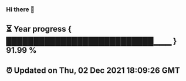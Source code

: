 ### Hi there 👋
⏳ Year progress { ███████████████████████████▁▁▁ } 91.99 %
---
⏰ Updated on Thu, 02 Dec 2021 18:09:26 GMT
---
